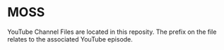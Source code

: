 # MOSS
YouTube Channel Files are located in this reposity. The prefix on the file relates to the associated YouTube episode. 
